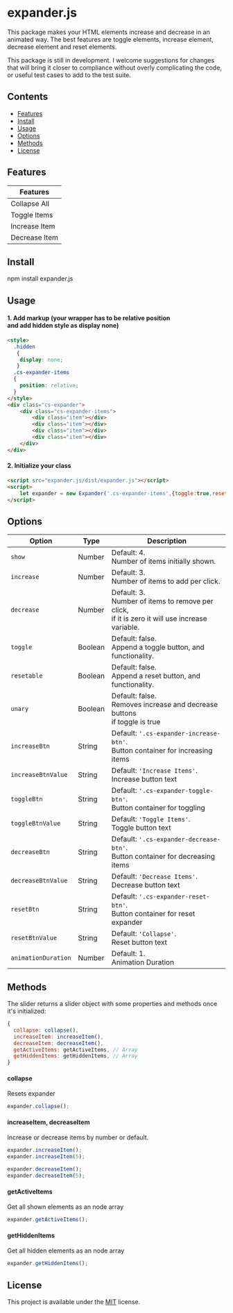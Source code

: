 # expander.js
This package makes your HTML elements increase and decrease in an animated way. The best features are toggle elements, increase element, decrease element and reset elements.

This package is still in development.
I welcome suggestions for changes that will bring it closer to compliance without overly complicating the code, or useful test cases to add to the test suite.

## Contents
+ [Features](#features)
+ [Install](#install)
+ [Usage](#usage)
+ [Options](#options)
+ [Methods](#methods)
+ [License](#license)

## Features

<table class="table">
    <thead>
    <tr>
        <th rowspan="3">Features</th>
    </tr>
    </thead>
    <tbody>
    <tr>
        <td>Collapse All</td>
    </tr>
    <tr>
        <td>Toggle Items</td>
    </tr>
    <tr>
        <td>Increase Item</td>
    </tr>
    <tr>
        <td>Decrease Item</td>
    </tr>
    </tbody>
</table>

## Install

npm install expander.js

## Usage

#### 1. Add markup (your wrapper has to be relative position <br> and add hidden style as display none)

```html
<style>
  .hidden
   {
    display: none;
   }
  .cs-expander-items
  {
    position: relative;
  }
</style>
<div class="cs-expander">
    <div class="cs-expander-items">
        <div class="item"></div>
        <div class="item"></div>
        <div class="item"></div>
        <div class="item"></div>
    </div>
</div>

```

#### 2. Initialize your class

```html
<script src="expander.js/dist/expander.js"></script>
<script>
    let expander = new Expander('.cs-expander-items',{toggle:true,resetable:true})
</script>

```

## Options

| Option | Type | Description |
| --- | --- | --- |
| `show` | Number | Default: 4. <br> Number of items initially shown. |
| `increase` | Number | Default: 3. <br> Number of items to add per click. |
| `decrease` | Number | Default: 3. <br> Number of items to remove per click, <br> if it is zero it will use increase variable. |
| `toggle` | Boolean | Default: false. <br> Append a toggle button, and functionality. |
| `resetable` | Boolean | Default: false. <br> Append a reset button, and functionality. |
| `unary` | Boolean | Default: false. <br> Removes increase and decrease buttons <br> if toggle is true |
| `increaseBtn` | String | Default: `'.cs-expander-increase-btn'`. <br> Button container for increasing items |
| `increaseBtnValue` | String | Default: `'Increase Items'`. <br> Increase button text |
| `toggleBtn` | String | Default: `'.cs-expander-toggle-btn'`. <br> Button container for toggling |
| `toggleBtnValue` | String | Default: `'Toggle Items'`. <br> Toggle button text |
| `decreaseBtn` | String | Default: `'.cs-expander-decrease-btn'`. <br> Button container for decreasing items |
| `decreaseBtnValue` | String | Default: `'Decrease Items'`. <br> Decrease button text |
| `resetBtn` | String | Default: `'.cs-expander-reset-btn'`. <br> Button container for reset expander |
| `resetBtnValue` | String | Default: `'Collapse'`. <br> Reset button text |
| `animationDuration` | Number | Default: 1. <br> Animation Duration |

## Methods

The slider returns a slider object with some properties and methods once it's initialized:
```javascript
{
  collapse: collapse(),
  increaseItem: increaseItem(),
  decreaseItem: decreaseItem(),
  getActiveItems: getActiveItems, // Array
  getHiddenItems: getHiddenItems, // Array
}
```

#### collapse
Resets expander
```javascript
expander.collapse();
```

#### increaseItem, decreaseItem
Increase or decrease items by number or default.
```javascript
expander.increaseItem();
expander.increaseItem(5);

expander.decreaseItem();
expander.decreaseItem(5);
```

#### getActiveItems
Get all shown elements as an node array
```javascript
expander.getActiveItems();
```

#### getHiddenItems
Get all hidden elements as an node array
```javascript
expander.getHiddenItems();
```

## License
This project is available under the [MIT](https://opensource.org/licenses/mit-license.php) license.